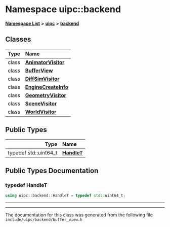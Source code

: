 

# Namespace uipc::backend



[**Namespace List**](namespaces.md) **>** [**uipc**](namespaceuipc.md) **>** [**backend**](namespaceuipc_1_1backend.md)




















## Classes

| Type | Name |
| ---: | :--- |
| class | [**AnimatorVisitor**](classuipc_1_1backend_1_1_animator_visitor.md) <br> |
| class | [**BufferView**](classuipc_1_1backend_1_1_buffer_view.md) <br> |
| class | [**DiffSimVisitor**](classuipc_1_1backend_1_1_diff_sim_visitor.md) <br> |
| class | [**EngineCreateInfo**](classuipc_1_1backend_1_1_engine_create_info.md) <br> |
| class | [**GeometryVisitor**](classuipc_1_1backend_1_1_geometry_visitor.md) <br> |
| class | [**SceneVisitor**](classuipc_1_1backend_1_1_scene_visitor.md) <br> |
| class | [**WorldVisitor**](classuipc_1_1backend_1_1_world_visitor.md) <br> |


## Public Types

| Type | Name |
| ---: | :--- |
| typedef std::uint64\_t | [**HandleT**](#typedef-handlet)  <br> |
















































## Public Types Documentation




### typedef HandleT 

```C++
using uipc::backend::HandleT = typedef std::uint64_t;
```




<hr>

------------------------------
The documentation for this class was generated from the following file `include/uipc/backend/buffer_view.h`

